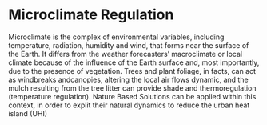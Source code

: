 # Microclimate Regulation
Microclimate is the complex of environmental variables, including temperature, radiation, humidity and wind, that forms near the surface of the Earth. It differs from the weather forecasters’ macroclimate or local climate because of the influence of the Earth surface and, most importantly, due to the presence of vegetation. Trees and plant foliage, in facts, can act as windbreaks andcanopies, altering the local air flows dynamic, and the mulch resulting from the tree litter can provide shade and thermoregulation (temperature regulation). Nature Based Solutions can be applied within this context, in order to explit their natural dynamics to reduce the urban heat island (UHI)
